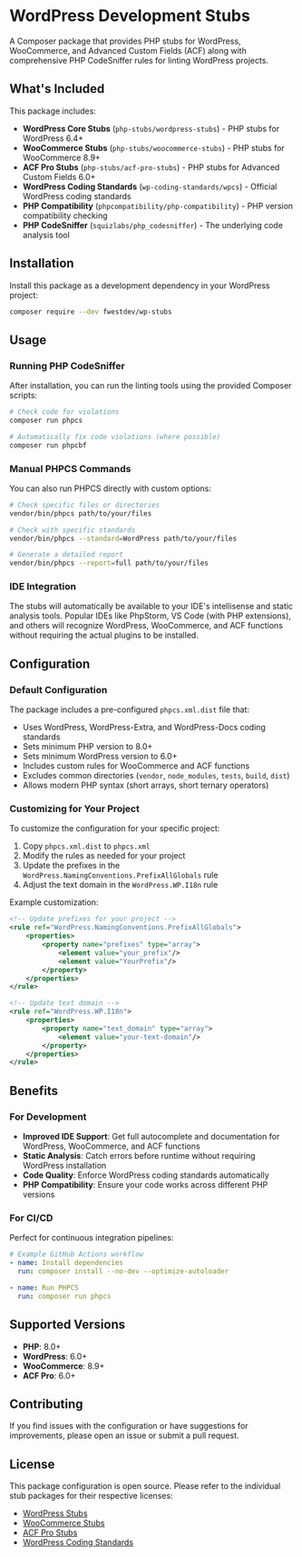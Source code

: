 # WordPress Development Stubs

A Composer package that provides PHP stubs for WordPress, WooCommerce, and Advanced Custom Fields (ACF) along with comprehensive PHP CodeSniffer rules for linting WordPress projects.

## What's Included

This package includes:

- **WordPress Core Stubs** (`php-stubs/wordpress-stubs`) - PHP stubs for WordPress 6.4+
- **WooCommerce Stubs** (`php-stubs/woocommerce-stubs`) - PHP stubs for WooCommerce 8.9+
- **ACF Pro Stubs** (`php-stubs/acf-pro-stubs`) - PHP stubs for Advanced Custom Fields 6.0+
- **WordPress Coding Standards** (`wp-coding-standards/wpcs`) - Official WordPress coding standards
- **PHP Compatibility** (`phpcompatibility/php-compatibility`) - PHP version compatibility checking
- **PHP CodeSniffer** (`squizlabs/php_codesniffer`) - The underlying code analysis tool

## Installation

Install this package as a development dependency in your WordPress project:

```bash
composer require --dev fwestdev/wp-stubs
```

## Usage

### Running PHP CodeSniffer

After installation, you can run the linting tools using the provided Composer scripts:

```bash
# Check code for violations
composer run phpcs

# Automatically fix code violations (where possible)
composer run phpcbf
```

### Manual PHPCS Commands

You can also run PHPCS directly with custom options:

```bash
# Check specific files or directories
vendor/bin/phpcs path/to/your/files

# Check with specific standards
vendor/bin/phpcs --standard=WordPress path/to/your/files

# Generate a detailed report
vendor/bin/phpcs --report=full path/to/your/files
```

### IDE Integration

The stubs will automatically be available to your IDE's intellisense and static analysis tools. Popular IDEs like PhpStorm, VS Code (with PHP extensions), and others will recognize WordPress, WooCommerce, and ACF functions without requiring the actual plugins to be installed.

## Configuration

### Default Configuration

The package includes a pre-configured `phpcs.xml.dist` file that:

- Uses WordPress, WordPress-Extra, and WordPress-Docs coding standards
- Sets minimum PHP version to 8.0+
- Sets minimum WordPress version to 6.0+
- Includes custom rules for WooCommerce and ACF functions
- Excludes common directories (`vendor`, `node_modules`, `tests`, `build`, `dist`)
- Allows modern PHP syntax (short arrays, short ternary operators)

### Customizing for Your Project

To customize the configuration for your specific project:

1. Copy `phpcs.xml.dist` to `phpcs.xml`
2. Modify the rules as needed for your project
3. Update the prefixes in the `WordPress.NamingConventions.PrefixAllGlobals` rule
4. Adjust the text domain in the `WordPress.WP.I18n` rule

Example customization:

```xml
<!-- Update prefixes for your project -->
<rule ref="WordPress.NamingConventions.PrefixAllGlobals">
    <properties>
        <property name="prefixes" type="array">
            <element value="your_prefix"/>
            <element value="YourPrefix"/>
        </property>
    </properties>
</rule>

<!-- Update text domain -->
<rule ref="WordPress.WP.I18n">
    <properties>
        <property name="text_domain" type="array">
            <element value="your-text-domain"/>
        </property>
    </properties>
</rule>
```

## Benefits

### For Development

- **Improved IDE Support**: Get full autocomplete and documentation for WordPress, WooCommerce, and ACF functions
- **Static Analysis**: Catch errors before runtime without requiring WordPress installation
- **Code Quality**: Enforce WordPress coding standards automatically
- **PHP Compatibility**: Ensure your code works across different PHP versions

### For CI/CD

Perfect for continuous integration pipelines:

```yaml
# Example GitHub Actions workflow
- name: Install dependencies
  run: composer install --no-dev --optimize-autoloader

- name: Run PHPCS
  run: composer run phpcs
```

## Supported Versions

- **PHP**: 8.0+
- **WordPress**: 6.0+
- **WooCommerce**: 8.9+
- **ACF Pro**: 6.0+

## Contributing

If you find issues with the configuration or have suggestions for improvements, please open an issue or submit a pull request.

## License

This package configuration is open source. Please refer to the individual stub packages for their respective licenses:

- [WordPress Stubs](https://github.com/php-stubs/wordpress-stubs)
- [WooCommerce Stubs](https://github.com/php-stubs/woocommerce-stubs)  
- [ACF Pro Stubs](https://github.com/php-stubs/acf-pro-stubs)
- [WordPress Coding Standards](https://github.com/WordPress/WordPress-Coding-Standards)
